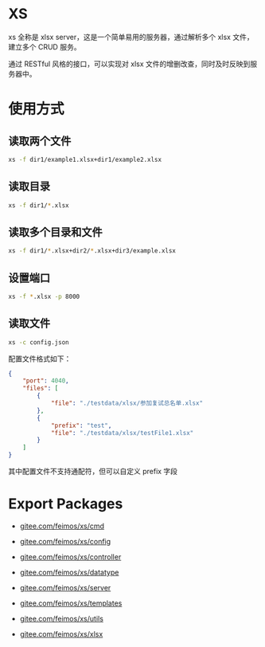 # XS

xs 全称是 xlsx server，这是一个简单易用的服务器，通过解析多个 xlsx 文件，建立多个 CRUD 服务。

通过 RESTful 风格的接口，可以实现对 xlsx 文件的增删改查，同时及时反映到服务器中。

# 使用方式

## 读取两个文件

```bash
xs -f dir1/example1.xlsx+dir1/example2.xlsx
```

## 读取目录

```bash
xs -f dir1/*.xlsx
```

## 读取多个目录和文件

```bash
xs -f dir1/*.xlsx+dir2/*.xlsx+dir3/example.xlsx
```

## 设置端口

```bash
xs -f *.xlsx -p 8000
```

## 读取文件

```bash
xs -c config.json
```

配置文件格式如下：

```json
{
	"port": 4040,
	"files": [
		{
			"file": "./testdata/xlsx/参加复试总名单.xlsx"
		},
		{
			"prefix": "test",
			"file": "./testdata/xlsx/testFile1.xlsx"
		}
	]
}
```

其中配置文件不支持通配符，但可以自定义 prefix 字段

# Export Packages

- [gitee.com/feimos/xs/cmd](./cmd/README.md)

- [gitee.com/feimos/xs/config](./config/README.md)

- [gitee.com/feimos/xs/controller](./controller/README.md)

- [gitee.com/feimos/xs/datatype](./datatype/README.md)

- [gitee.com/feimos/xs/server](./server/README.md)

- [gitee.com/feimos/xs/templates](./templates/README.md)

- [gitee.com/feimos/xs/utils](./utils/README.md)

- [gitee.com/feimos/xs/xlsx](./xlsx/README.md)
